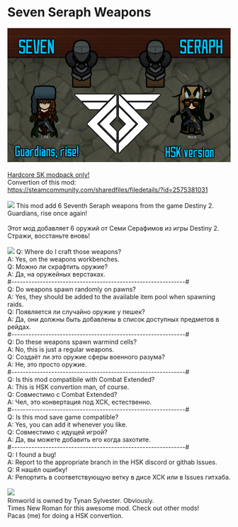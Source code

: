 # Seven Seraph Weapons
![Preview](/__PREVIEW__/SSW.png?raw=true "Preview")<br><br>
[Hardcore SK modpack only!](https://github.com/skyarkhangel/Hardcore-SK/tree/development)
<br>
Convertion of this mod:<br>
https://steamcommunity.com/sharedfiles/filedetails/?id=2575381031
<br><br>
<img src="https://i.imgur.com/svEwA2k.png">
This mod add 6 Seventh Seraph weapons from the game Destiny 2. Guardians, rise once again!<br>
<br>
Этот мод добавляет 6 оружий от Семи Серафимов из игры Destiny 2. Стражи, восстаньте вновь!<br>
<br>
<img src="https://i.imgur.com/5KVUmeE.png">
Q: Where do I craft those weapons?<br>
A: Yes, on the weapons workbenches.<br>
Q: Можно ли скрафтить оружие?<br>
A: Да, на оружейных верстаках.<br>
#-------------------------------------------------------------#<br>
Q: Do weapons spawn randomly on pawns?<br>
A: Yes, they should be added to the available item pool when spawning raids.<br>
Q: Появляется ли случайно оружие у пешек?<br>
A: Да, они должны быть добавлены в список доступных предметов в рейдах.<br>
#-------------------------------------------------------------#<br>
Q: Do these weapons spawn warmind cells?<br>
A: No, this is just a regular weapons.<br>
Q: Создаёт ли это оружие сферы военного разума?<br>
A: Не, это просто оружие.<br>
#-------------------------------------------------------------#<br>
Q: Is this mod compatibile with Combat Extended?<br>
A: This is HSK convertion man, of course.<br>
Q: Совместимо с Combat Extended?<br>
A: Чел, это конвертация под ХСК, естественно.<br>
#-------------------------------------------------------------#<br>
Q: Is this mod save game compatible?<br>
A: Yes, you can add it whenever you like.<br>
Q: Совместимо с идущей игрой?<br>
A: Да, вы можете добавить его когда захотите.<br>
#-------------------------------------------------------------#<br>
Q: I found a bug!<br>
A: Report to the appropriate branch in the HSK discord or githab Issues.<br>
Q: Я нашёл ошибку!<br>
A: Репортить в соответствующую ветку в дисе ХСК или в Issues гитхаба.<br>
<br>
<img src="https://i.imgur.com/fdngbbh.png"><br>
Rimworld is owned by Tynan Sylvester. Obviously.<br>
Times New Roman for this awesome mod. Check out other mods!<br>
Pacas (me) for doing a HSK convertion.<br>
